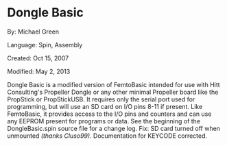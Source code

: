 # Dongle Basic

By: Michael Green

Language: Spin, Assembly

Created: Oct 15, 2007

Modified: May 2, 2013

Dongle Basic is a modified version of FemtoBasic intended for use with Hitt Consulting's Propeller Dongle or any other minimal Propeller board like the PropStick or PropStickUSB. It requires only the serial port used for programming, but will use an SD card on I/O pins 8-11 if present. Like FemtoBasic, it provides access to the I/O pins and counters and can use any EEPROM present for programs or data. See the beginning of the DongleBasic.spin source file for a change log. Fix: SD card turned off when unmounted _(thanks Cluso99)_. Documentation for KEYCODE corrected.

